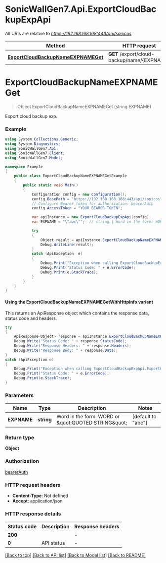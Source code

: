 # SonicWallGen7.Api.ExportCloudBackupExpApi

All URIs are relative to *https://192.168.168.168:443/api/sonicos*

| Method | HTTP request | Description |
|--------|--------------|-------------|
| [**ExportCloudBackupNameEXPNAMEGet**](ExportCloudBackupExpApi.md#exportcloudbackupnameexpnameget) | **GET** /export/cloud-backup/name/{EXPNAME} |  |

<a id="exportcloudbackupnameexpnameget"></a>
# **ExportCloudBackupNameEXPNAMEGet**
> Object ExportCloudBackupNameEXPNAMEGet (string EXPNAME)



Export cloud backup exp.

### Example
```csharp
using System.Collections.Generic;
using System.Diagnostics;
using SonicWallGen7.Api;
using SonicWallGen7.Client;
using SonicWallGen7.Model;

namespace Example
{
    public class ExportCloudBackupNameEXPNAMEGetExample
    {
        public static void Main()
        {
            Configuration config = new Configuration();
            config.BasePath = "https://192.168.168.168:443/api/sonicos";
            // Configure Bearer token for authorization: bearerAuth
            config.AccessToken = "YOUR_BEARER_TOKEN";

            var apiInstance = new ExportCloudBackupExpApi(config);
            var EXPNAME = "\"abc\"";  // string | Word in the form: WORD or \"QUOTED STRING\" (default to "abc")

            try
            {
                Object result = apiInstance.ExportCloudBackupNameEXPNAMEGet(EXPNAME);
                Debug.WriteLine(result);
            }
            catch (ApiException  e)
            {
                Debug.Print("Exception when calling ExportCloudBackupExpApi.ExportCloudBackupNameEXPNAMEGet: " + e.Message);
                Debug.Print("Status Code: " + e.ErrorCode);
                Debug.Print(e.StackTrace);
            }
        }
    }
}
```

#### Using the ExportCloudBackupNameEXPNAMEGetWithHttpInfo variant
This returns an ApiResponse object which contains the response data, status code and headers.

```csharp
try
{
    ApiResponse<Object> response = apiInstance.ExportCloudBackupNameEXPNAMEGetWithHttpInfo(EXPNAME);
    Debug.Write("Status Code: " + response.StatusCode);
    Debug.Write("Response Headers: " + response.Headers);
    Debug.Write("Response Body: " + response.Data);
}
catch (ApiException e)
{
    Debug.Print("Exception when calling ExportCloudBackupExpApi.ExportCloudBackupNameEXPNAMEGetWithHttpInfo: " + e.Message);
    Debug.Print("Status Code: " + e.ErrorCode);
    Debug.Print(e.StackTrace);
}
```

### Parameters

| Name | Type | Description | Notes |
|------|------|-------------|-------|
| **EXPNAME** | **string** | Word in the form: WORD or \&quot;QUOTED STRING\&quot; | [default to &quot;abc&quot;] |

### Return type

**Object**

### Authorization

[bearerAuth](../README.md#bearerAuth)

### HTTP request headers

 - **Content-Type**: Not defined
 - **Accept**: application/json


### HTTP response details
| Status code | Description | Response headers |
|-------------|-------------|------------------|
| **200** |  |  -  |
| **0** | API status |  -  |

[[Back to top]](#) [[Back to API list]](../README.md#documentation-for-api-endpoints) [[Back to Model list]](../README.md#documentation-for-models) [[Back to README]](../README.md)

